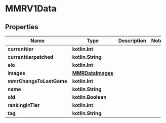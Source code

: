 
# MMRV1Data

## Properties
| Name | Type | Description | Notes |
| ------------ | ------------- | ------------- | ------------- |
| **currenttier** | **kotlin.Int** |  |  |
| **currenttierpatched** | **kotlin.String** |  |  |
| **elo** | **kotlin.Int** |  |  |
| **images** | [**MMRDataImages**](MMRDataImages.md) |  |  |
| **mmrChangeToLastGame** | **kotlin.Int** |  |  |
| **name** | **kotlin.String** |  |  |
| **old** | **kotlin.Boolean** |  |  |
| **rankingInTier** | **kotlin.Int** |  |  |
| **tag** | **kotlin.String** |  |  |



